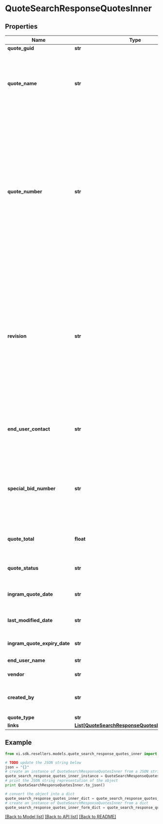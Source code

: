 # QuoteSearchResponseQuotesInner


## Properties

Name | Type | Description | Notes
------------ | ------------- | ------------- | -------------
**quote_guid** | **str** |  | [optional] 
**quote_name** | **str** | Quote Name given to quote by sales team or system generated.  Generally used as a reference to identify the quote. | [optional] 
**quote_number** | **str** | Unique identifier generated by Ingram Micros CRM specific to each quote.  When applying a filter to the quoteNumber and including a partial quote number in the filter, all quotes containing any information included in the filter can be retrieved as a subset of all available customer quotes. | [optional] 
**revision** | **str** | When a quote has been revised and updated, the quote number remains the same throughout the lifecycle of the quote, however, a Revision number is updated for each revision of the quote.  The revision numbers is associated with the Unique Quote Number. | [optional] 
**end_user_contact** | **str** | End User Name is the end customer name that is associated with a quote in Ingram Micros CRM. | [optional] 
**special_bid_number** | **str** | Special Pricing Bid Number, also refers to as Dart Number relates to a unique pricing deal associated with a vendor for the quote. | [optional] 
**quote_total** | **float** | Total amount of quoted price for all products in the quote. | [optional] 
**quote_status** | **str** | This refers to the primary status of the quote. | [optional] 
**ingram_quote_date** | **str** | Date the Quote was initially Created. | [optional] 
**last_modified_date** | **str** | Date the Quote was last updated or modified. | [optional] 
**ingram_quote_expiry_date** | **str** | Date when the Quote Expires. | [optional] 
**end_user_name** | **str** | End User Name | [optional] 
**vendor** | **str** | Name of the vendor. | [optional] 
**created_by** | **str** | Name of the end user/customer who created a quote. | [optional] 
**quote_type** | **str** | Type of quote | [optional] 
**links** | [**List[QuoteSearchResponseQuotesInnerLinksInner]**](QuoteSearchResponseQuotesInnerLinksInner.md) |  | [optional] 

## Example

```python
from xi.sdk.resellers.models.quote_search_response_quotes_inner import QuoteSearchResponseQuotesInner

# TODO update the JSON string below
json = "{}"
# create an instance of QuoteSearchResponseQuotesInner from a JSON string
quote_search_response_quotes_inner_instance = QuoteSearchResponseQuotesInner.from_json(json)
# print the JSON string representation of the object
print QuoteSearchResponseQuotesInner.to_json()

# convert the object into a dict
quote_search_response_quotes_inner_dict = quote_search_response_quotes_inner_instance.to_dict()
# create an instance of QuoteSearchResponseQuotesInner from a dict
quote_search_response_quotes_inner_form_dict = quote_search_response_quotes_inner.from_dict(quote_search_response_quotes_inner_dict)
```
[[Back to Model list]](../README.md#documentation-for-models) [[Back to API list]](../README.md#documentation-for-api-endpoints) [[Back to README]](../README.md)


